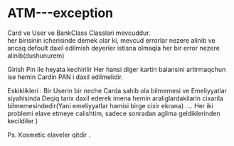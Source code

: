 # ATM---exception



Card ve User ve BankClass Classlari mevcuddur.  
her birisinin icherisinde demek olar ki, mevcud errorlar nezere alinib ve ancaq defoult daxil edilmish deyerler istisna olmaqla her bir error nezere alinib(dushunurem)

Girish Pin ile heyata kechirilir
Her hansi diger kartin balansini artirmaqchun ise hemin Cardin PAN i daxil edilmelidir.

Eskiklikleri :  Bir Userin bir neche Carda sahib ola bilmemesi ve Emeliyyatlar siyahisinda Deqiq tarix daxil ederek imena hemin araliglardakilarin cixarila bilmemesindedir(Yani emeliyyatlar hamisi birge cixir ekrana)  ....    Her iki problemi elave etmeye calishtim, sadece sonradan aglima geldiklerinden kecildiler )

Ps. Kosmetic elaveler qitdir . 
